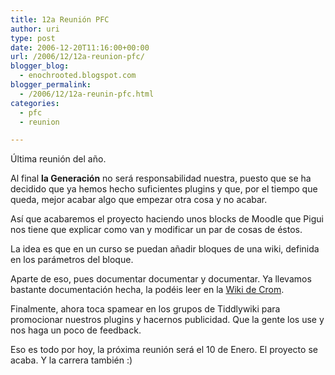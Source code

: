 ```yaml
---
title: 12a Reunión PFC
author: uri
type: post
date: 2006-12-20T11:16:00+00:00
url: /2006/12/12a-reunion-pfc/
blogger_blog:
  - enochrooted.blogspot.com
blogger_permalink:
  - /2006/12/12a-reunin-pfc.html
categories:
  - pfc
  - reunion

---
```

Última reunión del año.

Al final <span style="font-weight:bold;">la Generación</span> no será responsabilidad nuestra, puesto que se ha decidido que ya hemos hecho suficientes plugins y que, por el tiempo que queda, mejor acabar algo que empezar otra cosa y no acabar.

Así que acabaremos el proyecto haciendo unos blocks de Moodle que Pigui nos tiene que explicar como van y modificar un par de cosas de éstos. 

La idea es que en un curso se puedan añadir bloques de una wiki, definida en los parámetros del bloque.

Aparte de eso, pues documentar documentar y documentar. Ya llevamos bastante documentación hecha, la podéis leer en la [Wiki de Crom][1].

Finalmente, ahora toca spamear en los grupos de Tiddlywiki para promocionar nuestros plugins y hacernos publicidad. Que la gente los use y nos haga un poco de feedback.

Eso es todo por hoy, la próxima reunión será el 10 de Enero. El proyecto se acaba. Y la carrera también :) 

 [1]: https://morfeo.upc.es/crom/mod/wiki/view.php?id=22&page=Tiddlywiki+integration+with+New+Moodle+Wiki&gid=0&uid=0